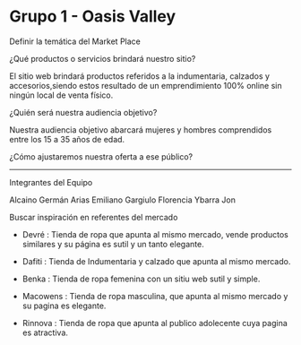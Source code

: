 # Grupo 1 - Oasis Valley

Definir la temática del Market Place 

¿Qué productos o servicios brindará nuestro sitio? 

El sitio web brindará productos referidos a la indumentaria, calzados y accesorios,siendo estos resultado de un emprendimiento 100% online sin ningún local de venta físico.

¿Quién será nuestra audiencia objetivo? 

Nuestra audiencia objetivo abarcará mujeres y hombres comprendidos entre los 15 a 35 años de edad.

¿Cómo ajustaremos nuestra oferta a ese público? 

-----

Integrantes del Equipo

Alcaino Germán 
Arias Emiliano
Gargiulo Florencia
Ybarra Jon 

Buscar inspiración en referentes del mercado

* Devré : Tienda de ropa que apunta al mismo mercado, vende productos similares y su página es sutil y un tanto elegante.

* Dafiti : Tienda de Indumentaria y calzado que apunta al mismo mercado.

* Benka : Tienda de ropa femenina con un sitiu web sutil y simple. 

* Macowens : Tienda de ropa masculina, que apunta al mismo mercado y su pagina es elegante. 

* Rinnova : Tienda de ropa que apunta al publico adolecente  cuya pagina es atractiva.

